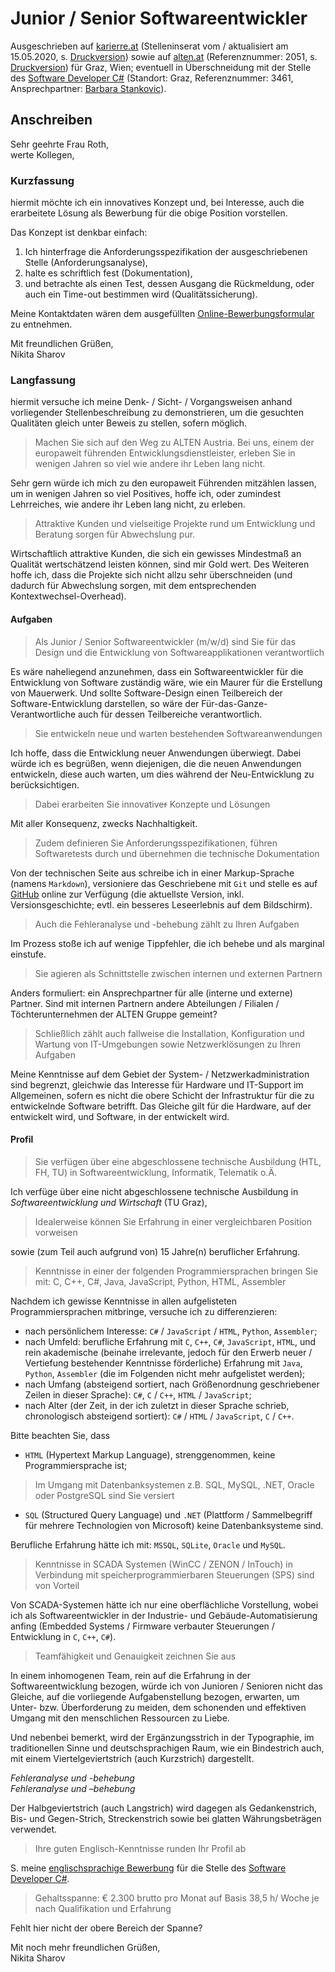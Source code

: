 # Junior / Senior Softwareentwickler

Ausgeschrieben auf [karierre.at](https://www.karriere.at/jobs/5326814) (Stelleninserat vom / aktualisiert am 15.05.2020, s. [Druckversion](media/karriere.at.pdf)) sowie auf [alten.at](https://www.alten.at/karriere/jobs/2051-junior-senior-software-entwicklung-ker/) (Referenznummer: 2051, s. [Druckversion](media/alten.at.pdf)) für Graz, Wien; eventuell in Überschneidung mit der Stelle des [Software Developer C#](https://github.com/nikita-sharov/docs/blob/master/applications-for-employment/alten/software-developer-csharp/motivational-letter.md) (Standort: Graz, Referenznummer: 3461, Ansprechpartner: [Barbara Stankovic](mailto:career@de.alten.com)).

## Anschreiben

Sehr geehrte Frau Roth,  
werte Kollegen,

### Kurzfassung

hiermit möchte ich ein innovatives Konzept und, bei Interesse, auch die erarbeitete Lösung als Bewerbung für die obige Position vorstellen.

Das Konzept ist denkbar einfach: 

1. Ich hinterfrage die Anforderungsspezifikation der ausgeschriebenen Stelle (Anforderungsanalyse), 
2. halte es schriftlich fest (Dokumentation), 
3. und betrachte als einen Test, dessen Ausgang die Rückmeldung, oder auch ein Time-out bestimmen wird (Qualitätssicherung).

Meine Kontaktdaten wären dem ausgefüllten [Online-Bewerbungsformular](https://www.alten.at/karriere/bewerbung/2051/ALT/KAT) zu entnehmen.

Mit freundlichen Grüßen,  
Nikita Sharov

### Langfassung

hiermit versuche ich meine Denk- / Sicht- / Vorgangsweisen anhand vorliegender Stellenbeschreibung zu demonstrieren, um die gesuchten Qualitäten gleich unter Beweis zu stellen, sofern möglich.

> Machen Sie sich auf den Weg zu ALTEN Austria. Bei uns, einem der europaweit führenden Entwicklungsdienstleister, erleben Sie in wenigen Jahren so viel wie andere ihr Leben lang nicht. 

Sehr gern würde ich mich zu den europaweit Führenden mitzählen lassen, um in wenigen Jahren so viel Positives, hoffe ich, oder zumindest Lehrreiches, wie andere ihr Leben lang nicht, zu erleben.

> Attraktive Kunden und vielseitige Projekte rund um Entwicklung und Beratung sorgen für Abwechslung pur.

Wirtschaftlich attraktive Kunden, die sich ein gewisses Mindestmaß an Qualität wertschätzend leisten können, sind mir Gold wert. Des Weiteren hoffe ich, dass die Projekte sich nicht allzu sehr überschneiden (und dadurch für Abwechslung sorgen, mit dem entsprechenden Kontextwechsel-Overhead).

#### Aufgaben

> Als Junior / Senior Softwareentwickler (m/w/d) sind Sie für das Design und die Entwicklung von Softwareapplikationen verantwortlich

Es wäre naheliegend anzunehmen, dass ein Softwareentwickler für die Entwicklung von Software zuständig wäre, wie ein Maurer für die Erstellung von Mauerwerk. Und sollte Software-Design einen Teilbereich der Software-Entwicklung darstellen, so wäre der Für-das-Ganze-Verantwortliche auch für dessen Teilbereiche verantwortlich.

> Sie entwickeln neue und warten bestehende~~n~~ Softwareanwendungen

Ich hoffe, dass die Entwicklung neuer Anwendungen überwiegt. Dabei würde ich es begrüßen, wenn diejenigen, die die neuen Anwendungen entwickeln, diese auch warten, um dies während der Neu-Entwicklung zu berücksichtigen.

> Dabei erarbeiten Sie innovative~~r~~ Konzepte und Lösungen

Mit aller Konsequenz, zwecks Nachhaltigkeit.

> Zudem definieren Sie Anforderungsspezifikationen, führen Softwaretests durch und übernehmen die technische Dokumentation

Von der technischen Seite aus schreibe ich in einer Markup-Sprache (namens `Markdown`), versioniere das Geschriebene mit `Git` und stelle es auf [GitHub](https://github.com/nikita-sharov/docs.de-de/blob/master/applications-for-employment/alten/junior-senior-softwareentwickler/motivational-letter.md) online zur Verfügung (die aktuellste Version, inkl. Versionsgeschichte; evtl. ein besseres Leseerlebnis auf dem Bildschirm).

> Auch die Fehleranalyse und -behebung zählt zu Ihren Aufgaben

Im Prozess stoße ich auf wenige Tippfehler, die ich behebe und als marginal einstufe.

> Sie agieren als Schnittstelle zwischen internen und externen Partnern

Anders formuliert: ein Ansprechpartner für alle (interne und externe) Partner. Sind mit internen Partnern andere Abteilungen / Filialen / Töchterunternehmen der ALTEN Gruppe gemeint?

> Schließlich zählt auch fallweise die Installation, Konfiguration und Wartung von IT-Umgebungen sowie Netzwerklösungen zu Ihren Aufgaben

Meine Kenntnisse auf dem Gebiet der System- / Netzwerkadministration sind begrenzt, gleichwie das Interesse für Hardware und IT-Support im Allgemeinen, sofern es nicht die obere Schicht der Infrastruktur für die zu entwickelnde Software betrifft. Das Gleiche gilt für die Hardware, auf der entwickelt wird, und Software, in der entwickelt wird.

#### Profil

> Sie verfügen über eine abgeschlossene technische Ausbildung (HTL, FH, TU) in Softwareentwicklung, Informatik, Telematik o.Ä.

Ich verfüge über eine nicht abgeschlossene technische Ausbildung in *Softwareentwicklung und Wirtschaft* (TU Graz),

> Idealerweise können Sie Erfahrung in einer vergleichbaren Position vorweisen

sowie (zum Teil auch aufgrund von) 15 Jahre(n) beruflicher Erfahrung.

> Kenntnisse in einer der folgenden Programmiersprachen bringen Sie mit: C, C++, C#, Java, JavaScript, Python, HTML, Assembler

Nachdem ich gewisse Kenntnisse in allen aufgelisteten Programmiersprachen mitbringe, versuche ich zu differenzieren:

- nach persönlichem Interesse: `C#` / `JavaScript` / `HTML`, `Python`, `Assembler`;
- nach Umfeld: berufliche Erfahrung mit `C`, `C++`, `C#`, `JavaScript`, `HTML`, und rein akademische (beinahe irrelevante, jedoch für den Erwerb neuer / Vertiefung bestehender Kenntnisse förderliche) Erfahrung mit `Java`, `Python`, `Assembler` (die im Folgenden nicht mehr aufgelistet werden);
- nach Umfang (absteigend sortiert, nach Größenordnung geschriebener Zeilen in dieser Sprache): `C#`, `C` / `C++`, `HTML` / `JavaScript`;
- nach Alter (der Zeit, in der ich zuletzt in dieser Sprache schrieb, chronologisch absteigend sortiert): `C#` / `HTML` / `JavaScript`, `C` / `C++`.

Bitte beachten Sie, dass

- `HTML` (Hypertext Markup Language), strenggenommen, keine Programmiersprache ist;

> Im Umgang mit Datenbanksystemen z.B. SQL, MySQL, .NET, Oracle oder PostgreSQL sind Sie versiert

- `SQL` (Structured Query Language) und `.NET` (Plattform / Sammelbegriff für mehrere Technologien von Microsoft) keine Datenbanksysteme sind.

Berufliche Erfahrung hätte ich mit: `MSSQL`, `SQLite`, `Oracle` und `MySQL`.

> Kenntnisse in SCADA Systemen (WinCC / ZENON / InTouch) in Verbindung mit speicherprogrammierbaren Steuerungen (SPS) sind von Vorteil

Von SCADA-Systemen hätte ich nur eine oberflächliche Vorstellung, wobei ich als Softwareentwickler in der Industrie- und Gebäude-Automatisierung anfing (Embedded Systems / Firmware verbauter Steuerungen / Entwicklung in `C`, `C++`, `C#`).

> Teamfähigkeit und Genauigkeit zeichnen Sie aus

In einem inhomogenen Team, rein auf die Erfahrung in der Softwareentwicklung bezogen, würde ich von Junioren / Senioren nicht das Gleiche, auf die vorliegende Aufgabenstellung bezogen, erwarten, um Unter- bzw. Überforderung zu meiden, dem schonenden und effektiven Umgang mit den menschlichen Ressourcen zu Liebe.

Und nebenbei bemerkt, wird der Ergänzungsstrich in der Typographie, im traditionellen Sinne und deutschsprachigen Raum, wie ein Bindestrich auch, mit einem Viertelgeviertstrich (auch Kurzstrich) dargestellt.

_Fehleranalyse und -behebung_  
_Fehleranalyse und –behebung_

Der Halbgeviertstrich (auch Langstrich) wird dagegen als Gedankenstrich, Bis- und Gegen-Strich, Streckenstrich sowie bei glatten Währungsbeträgen verwendet.

> Ihre guten Englisch-Kenntnisse runden Ihr Profil ab

S. meine [englischsprachige Bewerbung](https://github.com/nikita-sharov/docs/blob/master/applications-for-employment/alten/software-developer-csharp/motivational-letter.md) für die Stelle des [Software Developer C#](https://www.alten.at/en/career/jobs/3461-software-developer-c--.net-oracle-semiconductor-bst).

> Gehaltsspanne: € 2.300 brutto pro Monat auf Basis 38,5 h/ Woche je nach Qualifikation und Erfahrung

Fehlt hier nicht der obere Bereich der Spanne?

Mit noch mehr freundlichen Grüßen,  
Nikita Sharov